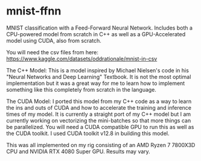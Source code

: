# mnist-ffnn
MNIST classification with a Feed-Forward Neural Network. Includes both a CPU-powered model from scratch in C++ as well as a GPU-Accelerated model using CUDA, also from scratch.

You will need the csv files from here: https://www.kaggle.com/datasets/oddrationale/mnist-in-csv

The C++ Model:
This is a model inspired by Michael Nielsen's code in his "Neural Networks and Deep Learning" Textbook. It is not the most optimal implementation but it was a great way for me to learn how to implement something like this completely from scratch in the language.

The CUDA Model:
I ported this model from my C++ code as a way to learn the ins and outs of CUDA and how to accelerate the training and inference times of my model. It is currently a straight port of my C++ model but I am currently working on vectorizing the mini-batches so that more things can be parallelized. You will need a CUDA compatible GPU to run this as well as the CUDA toolkit. I used CUDA toolkit v12.8 in building this model.

This was all implemented on my rig consisting of an AMD Ryzen 7 7800X3D CPU and NVIDIA RTX 4080 Super GPU. Results may vary.
